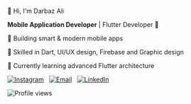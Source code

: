 👋 Hi, I'm Darbaz Ali 

**Mobile Application Developer** | Flutter Developer 🚀    

📱 Building smart &amp; modern mobile apps

🎯 Skilled in Dart, UI/UX design, Firebase and Graphic design

🌱 Currently learning advanced Flutter architecture 

[![Instagram](https://cdn-icons-png.flaticon.com/512/174/174855.png)](https://www.instagram.com/darbaz.alii/)
&nbsp;
[![Email](https://cdn-icons-png.flaticon.com/512/732/732200.png)](mailto:darbazdev@gmail.com)
&nbsp;
[![LinkedIn](https://cdn-icons-png.flaticon.com/512/174/174857.png)](https://www.linkedin.com/in/darbaz-ali-ab821b173/)


![Profile views](https://komarev.com/ghpvc/?username=darbazali&label=Profile%20views&color=0e75b6&style=flat)
